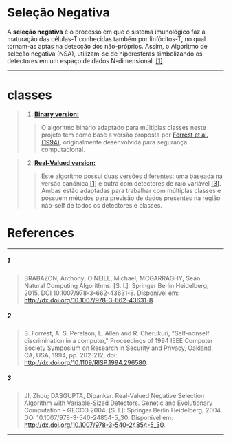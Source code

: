 # Seleção Negativa

A **seleção negativa** é o processo em que o sistema imunológico faz a maturação das células-T conhecidas também por linfócitos-T, no qual tornam-as aptas na detecção dos não-próprios. Assim, o Algoritmo de seleção negativa (NSA), utilizam-se de hiperesferas simbolizando os detectores em um espaço de dados N-dimensional. [[1]](#ref1)

---

# classes

> 1. **[Binary version:](BNSA.md)**
>> O algoritmo binário adaptado para múltiplas classes neste projeto tem como base a versão proposta por [Forrest et al. (1994)](#2), originalmente desenvolvida para segurança computacional.

> 2. **[Real-Valued version:](RNSA.md)**
>>Este algoritmo possui duas versões diferentes: uma baseada na versão canônica [[1]](#1) e outra com detectores de raio variável [[3]](#3). Ambas estão adaptadas para trabalhar com múltiplas classes e possuem métodos para previsão de dados presentes na região não-self de todos os detectores e classes.

# References

---

##### 1 
> BRABAZON, Anthony; O’NEILL, Michael; MCGARRAGHY, Seán. Natural Computing Algorithms. [S. l.]: Springer Berlin Heidelberg, 2015. DOI 10.1007/978-3-662-43631-8. Disponível em: http://dx.doi.org/10.1007/978-3-662-43631-8.

##### 2
> S. Forrest, A. S. Perelson, L. Allen and R. Cherukuri, "Self-nonself discrimination in a computer," Proceedings of 1994 IEEE Computer Society Symposium on Research in Security and Privacy, Oakland, CA, USA, 1994, pp. 202-212, doi: http://dx.doi.org/10.1109/RISP.1994.296580.

##### 3
> JI, Zhou; DASGUPTA, Dipankar. Real-Valued Negative Selection Algorithm with Variable-Sized Detectors. Genetic and Evolutionary Computation – GECCO 2004. [S. l.]: Springer Berlin Heidelberg, 2004. DOI 10.1007/978-3-540-24854-5_30. Disponível em: http://dx.doi.org/10.1007/978-3-540-24854-5_30.

---